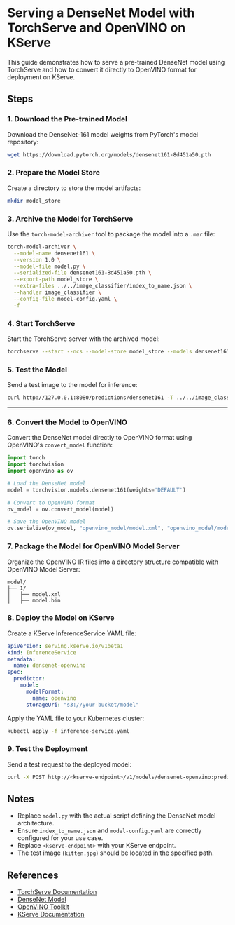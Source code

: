 # Serving a DenseNet Model with TorchServe and OpenVINO on KServe

This guide demonstrates how to serve a pre-trained DenseNet model using TorchServe and how to convert it directly to OpenVINO format for deployment on KServe.

## Steps

### 1. Download the Pre-trained Model
Download the DenseNet-161 model weights from PyTorch's model repository:
```bash
wget https://download.pytorch.org/models/densenet161-8d451a50.pth
```

### 2. Prepare the Model Store
Create a directory to store the model artifacts:
```bash
mkdir model_store
```

### 3. Archive the Model for TorchServe
Use the `torch-model-archiver` tool to package the model into a `.mar` file:
```bash
torch-model-archiver \
  --model-name densenet161 \
  --version 1.0 \
  --model-file model.py \
  --serialized-file densenet161-8d451a50.pth \
  --export-path model_store \
  --extra-files ../../image_classifier/index_to_name.json \
  --handler image_classifier \
  --config-file model-config.yaml \
  -f
```

### 4. Start TorchServe
Start the TorchServe server with the archived model:
```bash
torchserve --start --ncs --model-store model_store --models densenet161.mar --disable-token-auth --enable-model-api
```

### 5. Test the Model
Send a test image to the model for inference:
```bash
curl http://127.0.0.1:8080/predictions/densenet161 -T ../../image_classifier/kitten.jpg
```

---

### 6. Convert the Model to OpenVINO
Convert the DenseNet model directly to OpenVINO format using OpenVINO's `convert_model` function:
```python
import torch
import torchvision
import openvino as ov

# Load the DenseNet model
model = torchvision.models.densenet161(weights='DEFAULT')

# Convert to OpenVINO format
ov_model = ov.convert_model(model)

# Save the OpenVINO model
ov.serialize(ov_model, "openvino_model/model.xml", "openvino_model/model.bin")
```

### 7. Package the Model for OpenVINO Model Server
Organize the OpenVINO IR files into a directory structure compatible with OpenVINO Model Server:
```
model/
├── 1/
│   ├── model.xml
│   ├── model.bin
```

### 8. Deploy the Model on KServe
Create a KServe InferenceService YAML file:
```yaml
apiVersion: serving.kserve.io/v1beta1
kind: InferenceService
metadata:
  name: densenet-openvino
spec:
  predictor:
    model:
      modelFormat:
        name: openvino
      storageUri: "s3://your-bucket/model"
```

Apply the YAML file to your Kubernetes cluster:
```bash
kubectl apply -f inference-service.yaml
```

### 9. Test the Deployment
Send a test request to the deployed model:
```bash
curl -X POST http://<kserve-endpoint>/v1/models/densenet-openvino:predict -d '{"instances": [[...]]}'
```

## Notes
- Replace `model.py` with the actual script defining the DenseNet model architecture.
- Ensure `index_to_name.json` and `model-config.yaml` are correctly configured for your use case.
- Replace `<kserve-endpoint>` with your KServe endpoint.
- The test image (`kitten.jpg`) should be located in the specified path.

## References
- [TorchServe Documentation](https://pytorch.org/serve/)
- [DenseNet Model](https://pytorch.org/hub/pytorch_vision_densenet/)
- [OpenVINO Toolkit](https://docs.openvino.ai/latest/index.html)
- [KServe Documentation](https://kserve.github.io/)